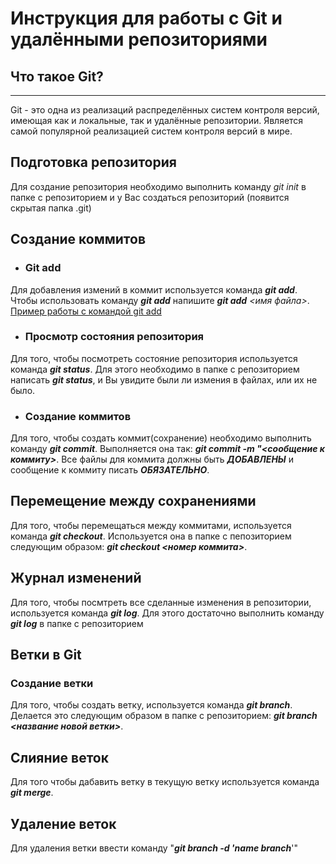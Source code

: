 # **Инструкция для работы с Git и удалёнными репозиториями**
## Что такое Git?
***
Git - это одна из реализаций распределённых систем контроля версий, имеющая как и локальные, так и удалённые репозитории. Является самой популярной реализацией систем контроля версий в мире.

## Подготовка репозитория
Для создание репозитория необходимо выполнить команду *git init* в папке с репозиторием и у Вас создаться репозиторий (появится скрытая папка .git)

## Создание коммитов
* ### Git add
Для добавления измений в коммит используется команда __*git add*__. Чтобы использовать команду __*git add*__ напишите __*git add*__ *<имя файла>*.
[Пример работы с командой git add](https://www.google.com/imgres?imgurl=https%3A%2F%2Fassets.htmlacademy.ru%2Fimg%2Fblog%2F86%2Fadd%401x.png&imgrefurl=https%3A%2F%2Fhtmlacademy.ru%2Fblog%2Fgit%2Fuseful-commands-for-working-with-git&tbnid=wqjBH5K6UjvCNM&vet=12ahUKEwjV4one5K_7AhXrs4sKHTTPDqoQMygAegUIARCaAQ..i&docid=tDuZiHcQp4j8KM&w=600&h=298&q=%D0%BF%D1%80%D0%B8%D0%BC%D0%B5%D1%80%20%D0%B2%D1%8B%D0%BF%D0%BE%D0%BB%D0%BD%D0%B5%D0%BD%D0%B8%D1%8F%20%D0%BA%D0%BE%D0%BC%D0%B0%D0%BD%D0%B4%D1%8B%20git%20add&ved=2ahUKEwjV4one5K_7AhXrs4sKHTTPDqoQMygAegUIARCaAQ)

* ### Просмотр состояния репозитория
Для того, чтобы посмотреть состояние репозитория используется команда __*git status*__. Для этого необходимо в папке с репозиторием написать __*git status*__, и Вы увидите были ли измения в файлах, или их не было.

* ### Создание коммитов
Для того, чтобы создать коммит(сохранение) необходимо выполнить команду __*git commit*__. Выполняется она так: __*git commit -m "<сообщение к коммиту>*__. Все файлы для коммита должны быть **_ДОБАВЛЕНЫ_** и сообщение к коммиту писать **_ОБЯЗАТЕЛЬНО_**.

## Перемещение между сохранениями
Для того, чтобы перемещаться между коммитами, используется команда __*git checkout*__. Используется она в папке с пепозиторием следующим образом: __*git checkout <номер коммита>*__.

## Журнал изменений
Для того, чтобы посмтреть все сделанные изменения в репозитории, используется команда __*git log*__. Для этого достаточно выполнить команду __*git log*__ в папке с репозиторием

## Ветки в Git
### Создание ветки
Для того, чтобы создать ветку, используется команда __*git branch*__. Делается это следующим образом в папке с репозиторием: __*git branch <название новой ветки>*__.


## Слияние веток
Для того чтобы дабавить ветку в текущую ветку используется команда __*git merge*__.

## Удаление веток
Для удаления ветки ввести команду "__*git branch -d 'name branch*__'"
